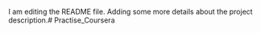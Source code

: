 I am editing the README file. Adding some more details about the project description.# Practise_Coursera
